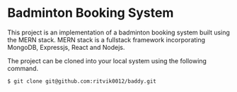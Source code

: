 # Badminton Booking System
This project is an implementation of a badminton booking system built using the MERN stack. MERN stack is a fullstack framework incorporating MongoDB, Expressjs, React and Nodejs.

The project can be cloned into your local system using the following command. 
```terminal
$ git clone git@github.com:ritvik0012/baddy.git
```

